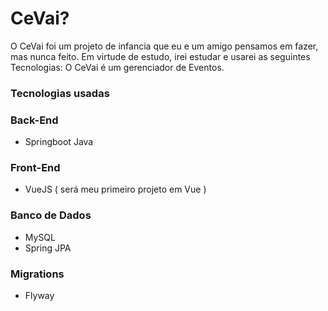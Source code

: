 # CeVai?

O CeVai foi um projeto de infancia que eu e um amigo pensamos em fazer, mas nunca feito. Em virtude de estudo, irei estudar e usarei as seguintes Tecnologias:
O CeVai é um gerenciador de Eventos.

### Tecnologias usadas
### Back-End

  - Springboot Java

### Front-End
 
 - VueJS ( será meu primeiro projeto em Vue )
 
### Banco de Dados
 - MySQL
 - Spring JPA
 
### Migrations

 - Flyway
